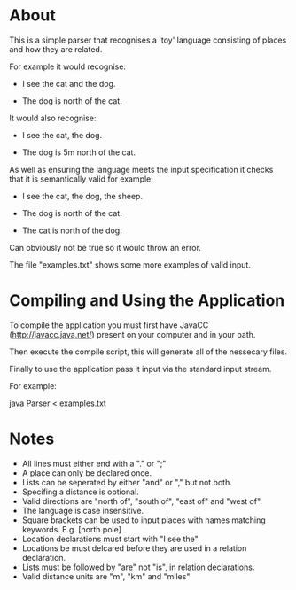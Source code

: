 About
=====

This is a simple parser that recognises a 'toy' language consisting of places and how they are related.


For example it would recognise:

* I see the cat and the dog.

* The dog is north of the cat.


It would also recognise:

* I see the cat, the dog.

* The dog is 5m north of the cat.


As well as ensuring the language meets the input specification it checks that it is semantically valid for example:

* I see the cat, the dog, the sheep.

* The dog is north of the cat.

* The cat is north of the dog.

Can obviously not be true so it would throw an error.


The file "examples.txt" shows some more examples of valid input.



Compiling and Using the Application
===================================

To compile the application you must first have JavaCC (http://javacc.java.net/) present on your computer and in your path.

Then execute the compile script, this will generate all of the nessecary files.

Finally to use the application pass it input via the standard input stream.

For example:

java Parser < examples.txt


Notes
=====
* All lines must either end with a "." or ";"
* A place can only be declared once.
* Lists can be seperated by either "and" or "," but not both.
* Specifing a distance is optional.
* Valid directions are "north of", "south of", "east of" and "west of".
* The language is case insensitive.
* Square brackets can be used to input places with names matching keywords. E.g. [north pole]
* Location declarations must start with "I see the"
* Locations be must delcared before they are used in a relation declaration.
* Lists must be followed by "are" not "is", in relation declarations.
* Valid distance units are "m", "km" and "miles"
